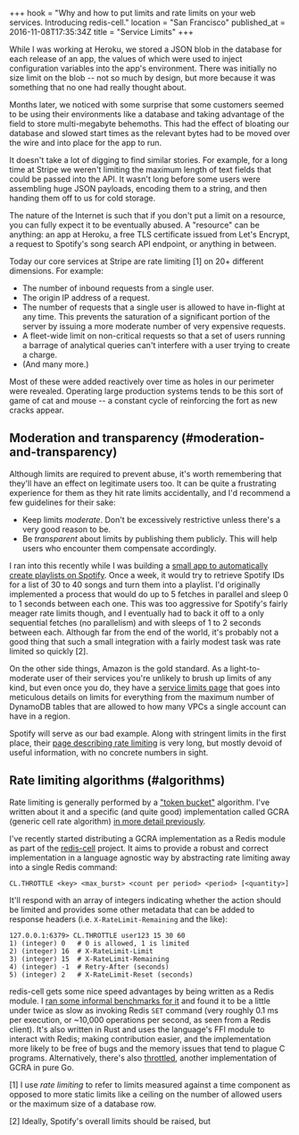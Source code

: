+++
hook = "Why and how to put limits and rate limits on your web services. Introducing redis-cell."
location = "San Francisco"
published_at = 2016-11-08T17:35:34Z
title = "Service Limits"
+++

While I was working at Heroku, we stored a JSON blob in the database for each
release of an app, the values of which were used to inject configuration
variables into the app's environment. There was initially no size limit on the
blob -- not so much by design, but more because it was something that no one
had really thought about.

Months later, we noticed with some surprise that some customers seemed to be
using their environments like a database and taking advantage of the field to
store multi-megabyte behemoths. This had the effect of bloating our database
and slowed start times as the relevant bytes had to be moved over the wire and
into place for the app to run.

It doesn't take a lot of digging to find similar stories. For example, for a
long time at Stripe we weren't limiting the maximum length of text fields that
could be passed into the API. It wasn't long before some users were assembling
huge JSON payloads, encoding them to a string, and then handing them off to us
for cold storage.

The nature of the Internet is such that if you don't put a limit on a resource,
you can fully expect it to be eventually abused. A "resource" can be anything:
an app at Heroku, a free TLS certificate issued from Let's Encrypt, a request
to Spotify's song search API endpoint, or anything in between.

Today our core services at Stripe are rate limiting [1] on 20+ different
dimensions. For example:

* The number of inbound requests from a single user.
* The origin IP address of a request.
* The number of requests that a single user is allowed to have in-flight at any
  time. This prevents the saturation of a significant portion of the server by
  issuing a more moderate number of very expensive requests.
* A fleet-wide limit on non-critical requests so that a set of users running a
  barrage of analytical queries can't interfere with a user trying to create a
  charge.
* (And many more.)

Most of these were added reactively over time as holes in our perimeter were
revealed. Operating large production systems tends to be this sort of game of
cat and mouse -- a constant cycle of reinforcing the fort as new cracks appear.

## Moderation and transparency (#moderation-and-transparency)

Although limits are required to prevent abuse, it's worth remembering that
they'll have an effect on legitimate users too. It can be quite a frustrating
experience for them as they hit rate limits accidentally, and I'd recommend a
few guidelines for their sake:

* Keep limits _moderate_. Don't be excessively restrictive unless there's a
  very good reason to be.
* Be _transparent_ about limits by publishing them publicly. This will help
  users who encounter them compensate accordingly.

I ran into this recently while I was building a [small app to automatically
create playlists on Spotify][death-guild]. Once a week, it would try to retrieve
Spotify IDs for a list of 30 to 40 songs and turn them into a playlist. I'd
originally implemented a process that would do up to 5 fetches in parallel and
sleep 0 to 1 seconds between each one. This was too aggressive for Spotify's
fairly meager rate limits though, and I eventually had to back it off to a only
sequential fetches (no parallelism) and with sleeps of 1 to 2 seconds between
each. Although far from the end of the world, it's probably not a good thing
that such a small integration with a fairly modest task was rate limited so
quickly [2].

On the other side things, Amazon is the gold standard. As a light-to-moderate
user of their services you're unlikely to brush up limits of any kind, but even
once you do, they have a [service limits page][aws-service-limits] that goes
into meticulous details on limits for everything from the maximum number of
DynamoDB tables that are allowed to how many VPCs a single account can have in
a region.

Spotify will serve as our bad example. Along with stringent limits in the first
place, their [page describing rate limiting][spotify-limits] is very long, but
mostly devoid of useful information, with no concrete numbers in sight.

## Rate limiting algorithms (#algorithms)

Rate limiting is generally performed by a ["token bucket"][token-bucket]
algorithm. I've written about it and a specific (and quite good)
implementation called GCRA (generic cell rate algorithm) [in more detail
previously](/rate-limiting).

I've recently started distributing a GCRA implementation as a Redis module as
part of the [redis-cell][redis-cell] project. It aims to provide a robust and
correct implementation in a language agnostic way by abstracting rate limiting
away into a single Redis command:

```
CL.THROTTLE <key> <max_burst> <count per period> <period> [<quantity>]
```

It'll respond with an array of integers indicating whether the action should be
limited and provides some other metadata that can be added to response headers
(i.e. `X-RateLimit-Remaining` and the like):

```
127.0.0.1:6379> CL.THROTTLE user123 15 30 60
1) (integer) 0   # 0 is allowed, 1 is limited
2) (integer) 16  # X-RateLimit-Limit
3) (integer) 15  # X-RateLimit-Remaining
4) (integer) -1  # Retry-After (seconds)
5) (integer) 2   # X-RateLimit-Reset (seconds)
```

redis-cell gets some nice speed advantages by being written as a Redis module.
I [ran some informal benchmarks for it][benchmarks] and found it to be a little
under twice as slow as invoking Redis `SET` command (very roughly 0.1 ms per
execution, or ~10,000 operations per second, as seen from a Redis client). It's
also written in Rust and uses the language's FFI module to interact with Redis;
making contribution easier, and the implementation more likely to be free of
bugs and the memory issues that tend to plague C programs. Alternatively,
there's also [throttled], another implementation of GCRA in pure Go.

[1] I use _rate limiting_ to refer to limits measured against a time component
as opposed to more static limits like a ceiling on the number of allowed users
or the maximum size of a database row.

[2] Ideally, Spotify's overall limits should be raised, but 

[benchmarks]: https://gist.github.com/brandur/90698498bd543598d00df46e32be3268
[aws-service-limits]: http://docs.aws.amazon.com/general/latest/gr/aws_service_limits.html
[death-guild]: https://github.com/brandur/deathguild
[redis-cell]: https://github.com/brandur/redis-cell
[spotify-limits]: https://developer.spotify.com/web-api/user-guide/
[throttled]: https://github.com/throttled/throttled
[token-bucket]: https://en.wikipedia.org/wiki/Token_bucket
